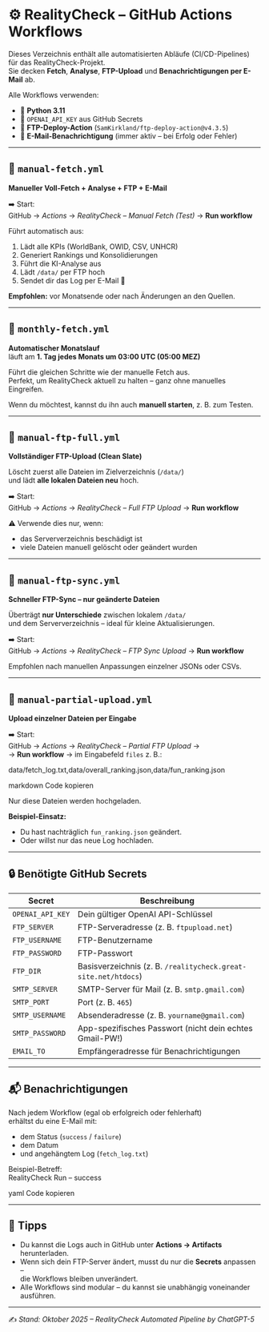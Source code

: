 # ⚙️ RealityCheck – GitHub Actions Workflows

Dieses Verzeichnis enthält alle automatisierten Abläufe (CI/CD-Pipelines) für das RealityCheck-Projekt.  
Sie decken **Fetch**, **Analyse**, **FTP-Upload** und **Benachrichtigungen per E-Mail** ab.

Alle Workflows verwenden:
- 🧩 **Python 3.11**
- 🧠 `OPENAI_API_KEY` aus GitHub Secrets
- 🚀 **FTP-Deploy-Action** (`SamKirkland/ftp-deploy-action@v4.3.5`)
- 📧 **E-Mail-Benachrichtigung** (immer aktiv – bei Erfolg oder Fehler)

---

## 🧪 `manual-fetch.yml`
**Manueller Voll-Fetch + Analyse + FTP + E-Mail**

➡️ Start:  
GitHub → *Actions* → *RealityCheck – Manual Fetch (Test)* → **Run workflow**

Führt automatisch aus:
1. Lädt alle KPIs (WorldBank, OWID, CSV, UNHCR)
2. Generiert Rankings und Konsolidierungen
3. Führt die KI-Analyse aus
4. Lädt `/data/` per FTP hoch
5. Sendet dir das Log per E-Mail 📧

**Empfohlen:** vor Monatsende oder nach Änderungen an den Quellen.

---

## 📅 `monthly-fetch.yml`
**Automatischer Monatslauf**  
läuft am **1. Tag jedes Monats um 03:00 UTC (05:00 MEZ)**

Führt die gleichen Schritte wie der manuelle Fetch aus.  
Perfekt, um RealityCheck aktuell zu halten – ganz ohne manuelles Eingreifen.

Wenn du möchtest, kannst du ihn auch **manuell starten**, z. B. zum Testen.

---

## 🚀 `manual-ftp-full.yml`
**Vollständiger FTP-Upload (Clean Slate)**

Löscht zuerst alle Dateien im Zielverzeichnis (`/data/`)  
und lädt **alle lokalen Dateien neu** hoch.

➡️ Start:  
GitHub → *Actions* → *RealityCheck – Full FTP Upload* → **Run workflow**

⚠️ Verwende dies nur, wenn:
- das Serververzeichnis beschädigt ist
- viele Dateien manuell gelöscht oder geändert wurden

---

## 🔁 `manual-ftp-sync.yml`
**Schneller FTP-Sync – nur geänderte Dateien**

Überträgt **nur Unterschiede** zwischen lokalem `/data/`  
und dem Serververzeichnis – ideal für kleine Aktualisierungen.

➡️ Start:  
GitHub → *Actions* → *RealityCheck – FTP Sync Upload* → **Run workflow**

Empfohlen nach manuellen Anpassungen einzelner JSONs oder CSVs.

---

## 🎯 `manual-partial-upload.yml`
**Upload einzelner Dateien per Eingabe**

➡️ Start:  
GitHub → *Actions* → *RealityCheck – Partial FTP Upload* →  
→ **Run workflow** → im Eingabefeld `files` z. B.:

data/fetch_log.txt,data/overall_ranking.json,data/fun_ranking.json

markdown
Code kopieren

Nur diese Dateien werden hochgeladen.

**Beispiel-Einsatz:**
- Du hast nachträglich `fun_ranking.json` geändert.
- Oder willst nur das neue Log hochladen.

---

## 🔒 Benötigte GitHub Secrets

| Secret | Beschreibung |
|---------|---------------|
| `OPENAI_API_KEY` | Dein gültiger OpenAI API-Schlüssel |
| `FTP_SERVER` | FTP-Serveradresse (z. B. `ftpupload.net`) |
| `FTP_USERNAME` | FTP-Benutzername |
| `FTP_PASSWORD` | FTP-Passwort |
| `FTP_DIR` | Basisverzeichnis (z. B. `/realitycheck.great-site.net/htdocs`) |
| `SMTP_SERVER` | SMTP-Server für Mail (z. B. `smtp.gmail.com`) |
| `SMTP_PORT` | Port (z. B. `465`) |
| `SMTP_USERNAME` | Absenderadresse (z. B. `yourname@gmail.com`) |
| `SMTP_PASSWORD` | App-spezifisches Passwort (nicht dein echtes Gmail-PW!) |
| `EMAIL_TO` | Empfängeradresse für Benachrichtigungen |

---

## 📬 Benachrichtigungen

Nach jedem Workflow (egal ob erfolgreich oder fehlerhaft)  
erhältst du eine E-Mail mit:
- dem Status (`success` / `failure`)
- dem Datum
- und angehängtem Log (`fetch_log.txt`)

Beispiel-Betreff:  
RealityCheck Run – success

yaml
Code kopieren

---

## 🧠 Tipps

- Du kannst die Logs auch in GitHub unter **Actions → Artifacts** herunterladen.  
- Wenn sich dein FTP-Server ändert, musst du nur die **Secrets** anpassen –  
  die Workflows bleiben unverändert.
- Alle Workflows sind modular – du kannst sie unabhängig voneinander ausführen.

---

✍️ *Stand: Oktober 2025 – RealityCheck Automated Pipeline by ChatGPT-5*